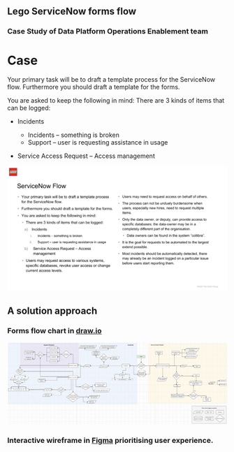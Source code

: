 ## Lego ServiceNow forms flow
### Case Study of Data Platform Operations Enablement team

# Case
Your primary task will be to draft a template process for the ServiceNow flow. Furthermore you should draft a template for the forms.

You are asked to keep the following in mind:
There are 3 kinds of items that can be logged:

* Incidents
  * Incidents – something is broken
  * Support – user is requesting assistance in usage

* Service Access Request – Access management

![](src/img/Requirements.JPG)

## A solution approach
### Forms flow chart in [draw.io](https://drive.google.com/file/d/1jpb90bWlvEtXh-S46Wm_USDrwOQwK-_I/view?usp=sharing)
![](src/img/forms-flow.JPG)

### Interactive wireframe in [Figma](https://www.figma.com/file/XQwwj1t18GPsMxVKiXLbnt/Untitled?node-id=0%3A1) prioritising user experience.
